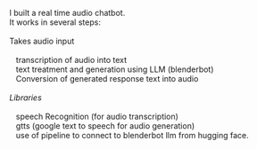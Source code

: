 I built a real time audio chatbot. <br/>It works in several steps:
<br/><br/>
  Takes audio input<br/><br/>
  &nbsp;&nbsp; transcription of audio into text<br/>
  &nbsp;&nbsp; text treatment and generation using LLM (blenderbot)<br/>
  &nbsp;&nbsp; Conversion of generated response text into audio
  <br/>
  <br/>
*Libraries*<br/><br/>
  &nbsp;&nbsp; speech Recognition (for audio transcription)<br/>
  &nbsp;&nbsp; gtts (google text to speech for audio generation)<br/>
  &nbsp;&nbsp; use of pipeline to connect to blenderbot llm from hugging face.
